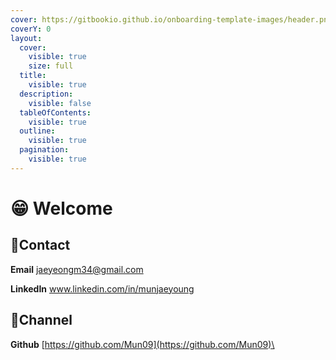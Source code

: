 ```yaml
---
cover: https://gitbookio.github.io/onboarding-template-images/header.png
coverY: 0
layout:
  cover:
    visible: true
    size: full
  title:
    visible: true
  description:
    visible: false
  tableOfContents:
    visible: true
  outline:
    visible: true
  pagination:
    visible: true
---
```


# 😁 Welcome

## 🤝Contact

**Email**   jaeyeongm34@gmail.com

**LinkedIn**   www.linkedin.com/in/munjaeyoung



## 🔗Channel

**Github**   [https://github.com/Mun09](https://github.com/Mun09)​\
